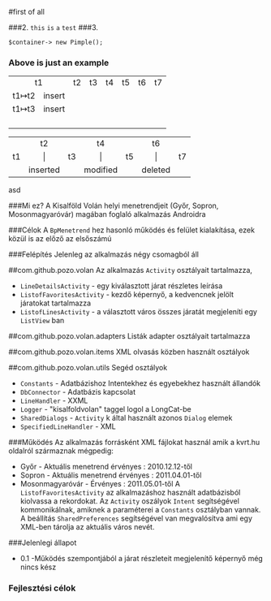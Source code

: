 ﻿#first of all

###2.
`this` `is` `a` `test` 
###3.

    $container-> new Pimple();

### Above is just an example

<table>
	<tr>
		<td colspan="2" align="center">t1</td>
		<td colspan="2" align="center">t2</td>
		<td colspan="2" align="center">t3</td>
		<td colspan="2" align="center">t4</td>
		<td colspan="2" align="center">t5</td>
		<td colspan="2" align="center">t6</td>
		<td colspan="2" align="center">t7</td>
	</tr>
	<tr>
		<td>t1↦t2</td>
		<td>insert</td>
		<td></td>
		<td></td>
		<td></td>
		<td></td>
		<td></td>
		<td></td>
		<td></td>
		<td></td>
		<td></td>
		<td></td>
		<td></td>
		<td></td>
	</tr>
	<tr>
		<td>t1↦t3</td>
		<td>insert</td>
		<td></td>
		<td></td>
		<td></td>
		<td></td>
		<td></td>
		<td></td>
		<td></td>
		<td></td>
		<td></td>
		<td></td>
		<td></td>
		<td></td>
	</tr>
	<tr>
		<td></td>
		<td></td>
		<td></td>
		<td></td>
		<td></td>
		<td></td>
		<td></td>
		<td></td>
		<td></td>
		<td></td>
		<td></td>
		<td></td>
		<td></td>
		<td></td>
	</tr>
	<tr>
		<td></td>
		<td></td>
		<td></td>
		<td></td>
		<td></td>
		<td></td>
		<td></td>
		<td></td>
		<td></td>
		<td></td>
		<td></td>
		<td></td>
		<td></td>
		<td></td>
	</tr>
	<tr>
		<td></td>
		<td></td>
		<td></td>
		<td></td>
		<td></td>
		<td></td>
		<td></td>
		<td></td>
		<td></td>
		<td></td>
		<td></td>
		<td></td>
		<td></td>
		<td></td>
	</tr>
	<tr>
		<td></td>
		<td></td>
		<td></td>
		<td></td>
		<td></td>
		<td></td>
		<td></td>
		<td></td>
		<td></td>
		<td></td>
		<td></td>
		<td></td>
		<td></td>
		<td></td>
	</tr>
</table>

<table width="400px">
	<tr>
		<td></td>
		<td align="center">t2</td>
		<td></td>
		<td align="center">t4</td>
		<td></td>
		<td align="center">t6</td>
		<td></td>
	</tr>
	<tr>
		<td align="center">t1</td>
		<td align="center">|</td>
		<td align="center">t3</td>
		<td align="center">|</td>
		<td align="center">t5</td>
		<td align="center">|</td>
		<td>t7</td>
	</tr>
	<tr>
		<td></td>
		<td align="center">inserted</td>
		<td></td>
		<td align="center">modified</td>
		<td></td>
		<td align="center">deleted</td>
		<td></td>
	</tr>
</table>


asd

###Mi ez?
A Kisalföld Volán helyi menetrendjeit (Győr, Sopron, Mosonmagyaróvár) magában foglaló alkalmazás Androidra

###Célok
A `BpMenetrend` hez hasonló működés és felület kialakítása, ezek közül is az előző az elsőszámú

###Felépítés
Jelenleg az alkalmazás négy csomagból áll

##com.github.pozo.volan
Az alkalmazás `Activity` osztályait tartalmazza,
 - `LineDetailsActivity` - egy kiválasztott járat részletes leírása
 - `ListofFavoritesActivity` - kezdő képernyő, a kedvencnek jelölt járatokat tartalmazza
 - `ListofLinesActivity` - a választott város összes járatát megjeleníti egy `ListView` ban

##com.github.pozo.volan.adapters
Listák adapter osztályait tartalmazza

##com.github.pozo.volan.items
XML olvasás közben használt osztályok

##com.github.pozo.volan.utils
Segéd osztályok
 - `Constants` - Adatbázishoz Intentekhez és egyebekhez használt állandók
 - `DbConnector` - Adatbázis kapcsolat
 - `LineHandler` - XXML
 - `Logger` - "kisalfoldvolan" taggel logol a LongCat-be
 - `SharedDialogs` - `Activity` k által használt azonos `Dialog` elemek
 - `SpecifiedLineHandler` - XML

###Működés
Az alkalmazás forrásként XML fájlokat használ amik a kvrt.hu oldalról származnak mégpedig:
 - Győr - Aktuális menetrend érvényes : 2010.12.12-től
 - Sopron - Aktuális menetrend érvényes : 2011.04.01-től
 - Mosonmagyaróvár - Érvényes : 2011.05.01-től
A `ListofFavoritesActivity` az alkalmazáshoz használt adatbázisból kiolvassa a rekordokat. Az `Activity` oszályok `Intent` segítségével kommonikálnak, amiknek a paraméterei a `Constants` osztályban vannak. A beállítás  `SharedPreferences` segítségével van megvalósítva ami egy XML-ben tárolja az aktuális város nevét.

###Jelenlegi állapot
 - 0.1 -Működés szempontjából a járat részleteit megjelenítő képernyő még nincs kész


### Fejlesztési célok
